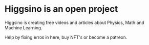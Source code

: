 # Higgsino is an open project
Higgsino is creating free videos and articles about Physics, Math and Machine Learning.

Help by fixing erros in here, buy NFT's or become a patreon. 
